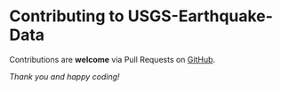 # Contributing to USGS-Earthquake-Data

Contributions are **welcome** via Pull Requests on [GitHub](https://github.com/HauHetCo/USGS-Earthquake-Data).

*Thank you and happy coding!*

